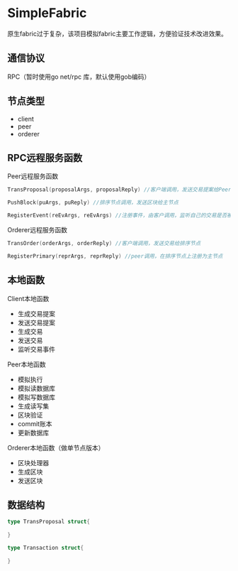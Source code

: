 # SimpleFabric
原生fabric过于复杂，该项目模拟fabric主要工作逻辑，方便验证技术改进效果。



## 通信协议

RPC（暂时使用go net/rpc 库，默认使用gob编码）



## 节点类型

- client
- peer
- orderer



## RPC远程服务函数

Peer远程服务函数

```go
TransProposal(proposalArgs, proposalReply) //客户端调用，发送交易提案给Peer

PushBlock(puArgs, puReply) //排序节点调用，发送区块给主节点

RegisterEvent(reEvArgs, reEvArgs) //注册事件，由客户调用，监听自己的交易是否被成功commit
```



Orderer远程服务函数

```go
TransOrder(orderArgs, orderReply) //客户端调用，发送交易给排序节点

RegisterPrimary(reprArgs, reprReply) //peer调用，在排序节点上注册为主节点
```



## 本地函数

Client本地函数

- 生成交易提案
- 发送交易提案
- 生成交易
- 发送交易
- 监听交易事件



Peer本地函数

- 模拟执行
- 模拟读数据库
- 模拟写数据库
- 生成读写集
- 区块验证
- commit账本
- 更新数据库



Orderer本地函数（做单节点版本）

- 区块处理器
- 生成区块
- 发送区块



## 数据结构

```go
type TransProposal struct{
    
}

type Transaction struct{
    
}


```


